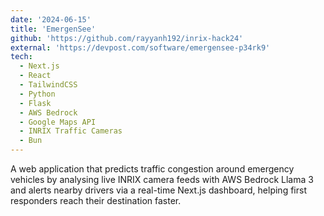 ```yaml
---
date: '2024-06-15'
title: 'EmergenSee'
github: 'https://github.com/rayyanh192/inrix-hack24'
external: 'https://devpost.com/software/emergensee-p34rk9'
tech:
  - Next.js
  - React
  - TailwindCSS
  - Python
  - Flask
  - AWS Bedrock
  - Google Maps API
  - INRIX Traffic Cameras
  - Bun
---
```


A web application that predicts traffic congestion around emergency vehicles by analysing live INRIX camera feeds with AWS Bedrock Llama 3 and alerts nearby drivers via a real-time Next.js dashboard, helping first responders reach their destination faster.
